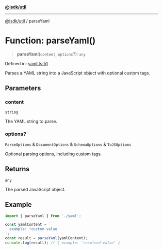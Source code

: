 [**@isdk/util**](../README.md)

***

[@isdk/util](../globals.md) / parseYaml

# Function: parseYaml()

> **parseYaml**(`content`, `options`?): `any`

Defined in: [yaml.ts:51](https://github.com/isdk/util.js/blob/79fcdde5490ce675c34a8f772113e8a202beea65/src/yaml.ts#L51)

Parses a YAML string into a JavaScript object with optional custom tags.

## Parameters

### content

`string`

The YAML string to parse.

### options?

`ParseOptions` & `DocumentOptions` & `SchemaOptions` & `ToJSOptions`

Optional parsing options, including custom tags.

## Returns

`any`

The parsed JavaScript object.

## Example

```typescript
import { parseYaml } from './yaml';

const yamlContent = `
  example: !custom value
`;
const result = parseYaml(yamlContent);
console.log(result); // { example: 'resolved-value' }
```
